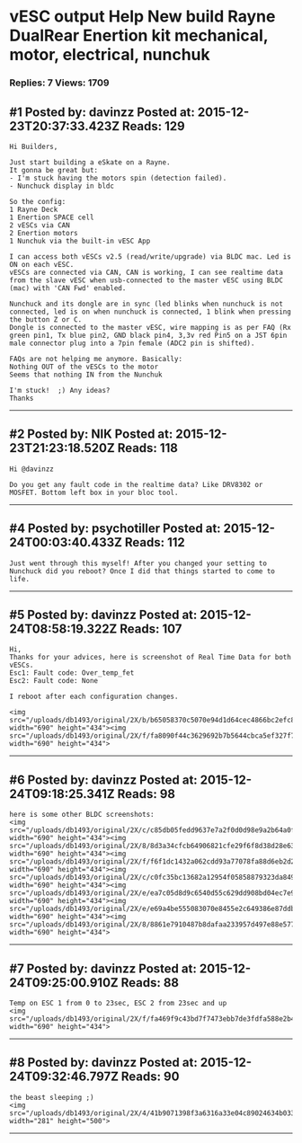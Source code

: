 # vESC output **Help** New build Rayne DualRear Enertion kit mechanical, motor, electrical, nunchuk

### Replies: 7 Views: 1709

## \#1 Posted by: davinzz Posted at: 2015-12-23T20:37:33.423Z Reads: 129

```
Hi Builders,

Just start building a eSkate on a Rayne.
It gonna be great but:
- I'm stuck having the motors spin (detection failed).
- Nunchuck display in bldc

So the config:
1 Rayne Deck
1 Enertion SPACE cell
2 vESCs via CAN
2 Enertion motors
1 Nunchuk via the built-in vESC App

I can access both vESCs v2.5 (read/write/upgrade) via BLDC mac. Led is ON on each vESC.
vESCs are connected via CAN, CAN is working, I can see realtime data from the slave vESC when usb-connected to the master vESC using BLDC (mac) with 'CAN Fwd' enabled.

Nunchuck and its dongle are in sync (led blinks when nunchuck is not connected, led is on when nunchuck is connected, 1 blink when pressing the button Z or C.
Dongle is connected to the master vESC, wire mapping is as per FAQ (Rx green pin1, Tx blue pin2, GND black pin4, 3,3v red Pin5 on a JST 6pin male connector plug into a 7pin female (ADC2 pin is shifted). 

FAQs are not helping me anymore. Basically:
Nothing OUT of the vESCs to the motor
Seems that nothing IN from the Nunchuk

I'm stuck!  ;) Any ideas?
Thanks
```

---
## \#2 Posted by: NIK Posted at: 2015-12-23T21:23:18.520Z Reads: 118

```
Hi @davinzz

Do you get any fault code in the realtime data? Like DRV8302 or MOSFET. Bottom left box in your bloc tool.
```

---
## \#4 Posted by: psychotiller Posted at: 2015-12-24T00:03:40.433Z Reads: 112

```
Just went through this myself! After you changed your setting to Nunchuck did you reboot? Once I did that things started to come to life.
```

---
## \#5 Posted by: davinzz Posted at: 2015-12-24T08:58:19.322Z Reads: 107

```
Hi,
Thanks for your advices, here is screenshot of Real Time Data for both vESCs.
Esc1: Fault code: Over_temp_fet
Esc2: Fault code: None

I reboot after each configuration changes.

<img src="/uploads/db1493/original/2X/b/b65058370c5070e94d1d64cec4866bc2efc8654d.jpg" width="690" height="434"><img src="/uploads/db1493/original/2X/f/fa8090f44c3629692b7b5644cbca5ef327f74546.jpg" width="690" height="434">
```

---
## \#6 Posted by: davinzz Posted at: 2015-12-24T09:18:25.341Z Reads: 98

```
here is some other BLDC screenshots:
<img src="/uploads/db1493/original/2X/c/c85db05fedd9637e7a2f0d0d98e9a2b64a0fa3a0.jpg" width="690" height="434"><img src="/uploads/db1493/original/2X/8/8d3a34cfcb64906821cfe29f6f8d38d28e631bb0.jpg" width="690" height="434"><img src="/uploads/db1493/original/2X/f/f6f1dc1432a062cdd93a77078fa88d6eb2d285ed.jpg" width="690" height="434"><img src="/uploads/db1493/original/2X/c/c0fc35bc13682a12954f05858879323da84979e5.jpg" width="690" height="434"><img src="/uploads/db1493/original/2X/e/ea7c05d8d9c6540d55c629dd908bd04ec7e9f148.jpg" width="690" height="434"><img src="/uploads/db1493/original/2X/e/e69a4be555083070e8455e2c649386e87ddb7f90.jpg" width="690" height="434"><img src="/uploads/db1493/original/2X/8/8861e7910487b8dafaa233957d497e88e577e17a.jpg" width="690" height="434">
```

---
## \#7 Posted by: davinzz Posted at: 2015-12-24T09:25:00.910Z Reads: 88

```
Temp on ESC 1 from 0 to 23sec, ESC 2 from 23sec and up
<img src="/uploads/db1493/original/2X/f/fa469f9c43bd7f7473ebb7de3fdfa588e2b4d39c.jpg" width="690" height="434">
```

---
## \#8 Posted by: davinzz Posted at: 2015-12-24T09:32:46.797Z Reads: 90

```
the beast sleeping ;)
<img src="/uploads/db1493/original/2X/4/41b9071398f3a6316a33e04c89024634b033f9c1.jpg" width="281" height="500">
```

---
